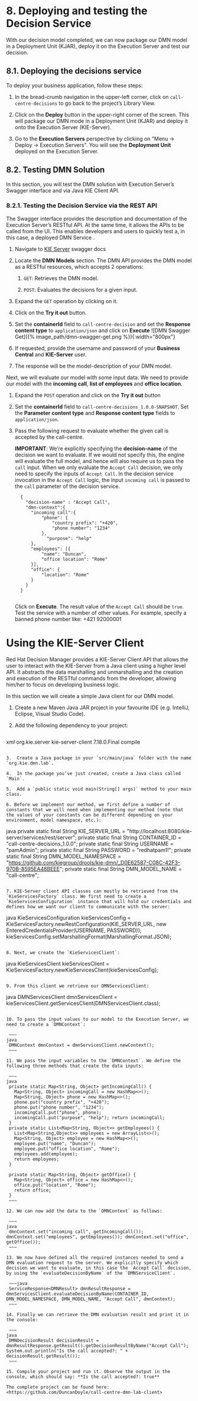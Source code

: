 # 8. Deploying and testing the Decision Service

With our decision model completed, we can now package our DMN model in a Deployment Unit (KJAR), deploy it on the Execution Server and test our decision. 

## 8.1. Deploying the decisions service

To deploy your business application, follow these steps:

1.  In the bread-crumb navigation in the upper-left corner, click on `call-centre-decisions` to go back to the project’s Library View.

2.  Click on the **Deploy** button in the upper-right corner of the screen. This will package our DMN mode in a Deployment Unit (KJAR) and deploy it onto the Execution Server (KIE-Server).

3.  Go to the **Execution Servers** perspective by clicking on "Menu → Deploy → Execution Servers". You will see the **Deployment Unit** deployed on the Execution Server.

## 8.2. Testing DMN Solution

In this section, you will test the DMN solution with Execution Server’s Swagger interface and via Java KIE Client API.

### 8.2.1. Testing the Decision Service via the REST API

The Swagger interface provides the description and documentation of the Execution Server’s RESTful API. At the same time, it allows the APIs to be called from the UI. This enables developers and users to quickly test a, in this case, a deployed DMN Service .

1.  Navigate to [KIE Server](https://localhost:8080/kie-server) swagger docs

2.  Locate the **DMN Models** section. The DMN API provides the DMN model as a RESTful resources, which accepts 2 operations:

    1.  `GET`: Retrieves the DMN model.

    2.  `POST`: Evaluates the decisions for a given input.

3.  Expand the `GET` operation by clicking on it.

4.  Click on the **Try it out** button.

5.  Set the **containerId** field to `call-centre-decision` and set the **Response content type** to `application/json` and click on **Execute** ![DMN Swagger Get]({% image_path/dmn-swagger-get.png %}){:width="800px"}

6.  If requested, provide the username and password of your **Business Central** and **KIE-Server** user.

7.  The response will be the model-description of your DMN model.

Next, we will evaluate our model with some input data. We need to provide our model with the **incoming call**, **list of employees** and **office location**.

1.  Expand the `POST` operation and click on the **Try it out** button

2.  Set the **containerId** field to `call-centre-decisions_1.0.0-SNAPSHOT`. Set the **Parameter content type** and **Response content type** fields to `application/json`.

3.  Pass the following request to evaluate whether the given call is accepted by the call-centre.

    **IMPORTANT**: We’re explicitly specifying the **decision-name** of the decision we want to evaluate. If we would not specify this, the engine will evaluate the full model, and hence will also require us to pass the `call` input. When we only evaluate the `Accept Call` decision, we only need to specify the inputs of `Accept Call`. In the decision service invocation in the `Accept Call` logic, the input `incoming call` is passed to the `call` parameter of the decision service.

    ~~~
      { 
        "decision-name" : "Accept Call",
        "dmn-context":{ 
          "incoming call":{ 
              "phone": { 
                  "country prefix": "+420", 
                  "phone number": "1234" 
              }, 
                "purpose": "help" 
          },
          "employees": [{ 
              "name": "Duncan", 
              "office location": "Rome" 
          }], 
          "office": { 
              "location": "Rome" 
          } 
        } 
      } 
 
    ~~~
    
    Click on **Execute**. The result value of the `Accept Call` should be `true`. Test the service with a number of other values. For example, specify a banned phone number like: +421 92000001

Using the KIE-Server Client
===========================

Red Hat Decision Manager provides a KIE-Server Client API that allows the user to interact with the KIE-Server from a Java client using a higher level API. It abstracts the data marshalling and unmarshalling and the creation and execution of the RESTful commands from the developer, allowing him/her to focus on developing business logic.

In this section we will create a simple Java client for our DMN model.

1.  Create a new Maven Java JAR project in your favourite IDE (e.g. IntelliJ, Eclipse, Visual Studio Code).

2. Add the following dependency to your project:

   ~~~
xml 
   <dependency> <groupId>org.kie.server</groupId> <artifactId>kie-server-client</artifactId> <version>7.18.0.Final</version> <scope>compile</scope> </dependency> 
   ~~~

3.  Create a Java package in your `src/main/java` folder with the name `org.kie.dmn.lab`.

4.  In the package you’ve just created, create a Java class called `Main`.

5.  Add a `public static void main(String[] args)` method to your main class.

6. Before we implement our method, we first define a number of constants that we will need when implementing our method (note that the values of your constants can be different depending on your environment, model namespace, etc.):

   ~~~
java 
   private static final String KIE_SERVER_URL = "http://localhost:8080/kie-server/services/rest/server"; 
   private static final String CONTAINER_ID = "call-centre-decisions_1.0.0"; 
   private static final String USERNAME = "pamAdmin"; 
   private static final String PASSWORD = "redhatpam1!"; private static final String DMN_MODEL_NAMESPACE = "https://github.com/kiegroup/drools/kie-dmn/_D0E62587-C08C-42F3-970B-8595EA48BEEE";
   private static final String DMN_MODEL_NAME = "call-centre";
   ~~~

7. KIE-Server client API classes can mostly be retrieved from the `KieServicesFactory` class. We first need to create a `KieServicesConfiguration` instance that will hold our credentials and defines how we want our client to communicate with the server:

   ~~~
java
   KieServicesConfiguration kieServicesConfig = KieServicesFactory.newRestConfiguration(KIE_SERVER_URL, new
   EnteredCredentialsProvider(USERNAME, PASSWORD)); kieServicesConfig.setMarshallingFormat(MarshallingFormat.JSON);
   ~~~

8. Next, we create the `KieServicesClient`:

   ~~~
java
   KieServicesClient kieServicesClient = KieServicesFactory.newKieServicesClient(kieServicesConfig);
   ~~~

9. From this client we retrieve our DMNServicesClient:

   ~~~
java
   DMNServicesClient dmnServicesClient = kieServicesClient.getServicesClient(DMNServicesClient.class);
   ~~~

10. To pass the input values to our model to the Execution Server, we need to create a `DMNContext`:

    ~~~
java
    DMNContext dmnContext = dmnServicesClient.newContext(); 
    ~~~

11. We pass the input variables to the `DMNContext`. We define the following three methods that create the data inputs:

    ~~~
java
    private static Map<String, Object> getIncomingCall() { 
      Map<String, Object> incomingCall = new HashMap<>(); 
      Map<String, Object> phone = new HashMap<>(); 
      phone.put("country prefix", "+420"); 
      phone.put("phone number", "1234"); 
      incomingCall.put("phone", phone); 
      incomingCall.put("purpose", "help"); return incomingCall; 
    }
    private static List<Map<String, Object>> getEmployees() {
      List<Map<String,Object>> employees = new ArrayList<>();
      Map<String, Object> employee = new HashMap<>();
      employee.put("name", "Duncan");
      employee.put("office location", "Rome");
      employees.add(employee);
      return employees;
    }
    
    private static Map<String, Object> getOffice() {
      Map<String, Object> office = new HashMap<>();
      office.put("location", "Rome");
      return office;
    }
    ~~~
    
12. We can now add the data to the `DMNContext` as follows:

    ~~~
java
    dmnContext.set("incoming call", getIncomingCall()); dmnContext.set("employees", getEmployees()); dmnContext.set("office", getOffice()); 
    ~~~

13. We now have defined all the required instances needed to send a DMN evaluation request to the server. We explicitly specify which decision we want to evaluate, in this case the `Accept Call` decision, by using the `evaluateDecisionByName` of the `DMNServiceClient`.

    ~~~java
    ServiceResponse<DMNResult> dmnResultResponse = dmnServicesClient.evaluateDecisionByName(CONTAINER_ID, DMN_MODEL_NAMESPACE, DMN_MODEL_NAME, "Accept Call", dmnContext);
    ~~~

14. Finally we can retrieve the DMN evaluation result and print it in the console:

    ~~~
java
    DMNDecisionResult decisionResult = dmnResultResponse.getResult().getDecisionResultByName("Accept Call"); System.out.println("Is the call accepted?: " + decisionResult.getResult()); 
    ~~~

15. Compile your project and run it. Observe the output in the console, which should say: **Is the call accepted?: true**

The complete project can be found here: <https://github.com/DuncanDoyle/call-centre-dmn-lab-client>